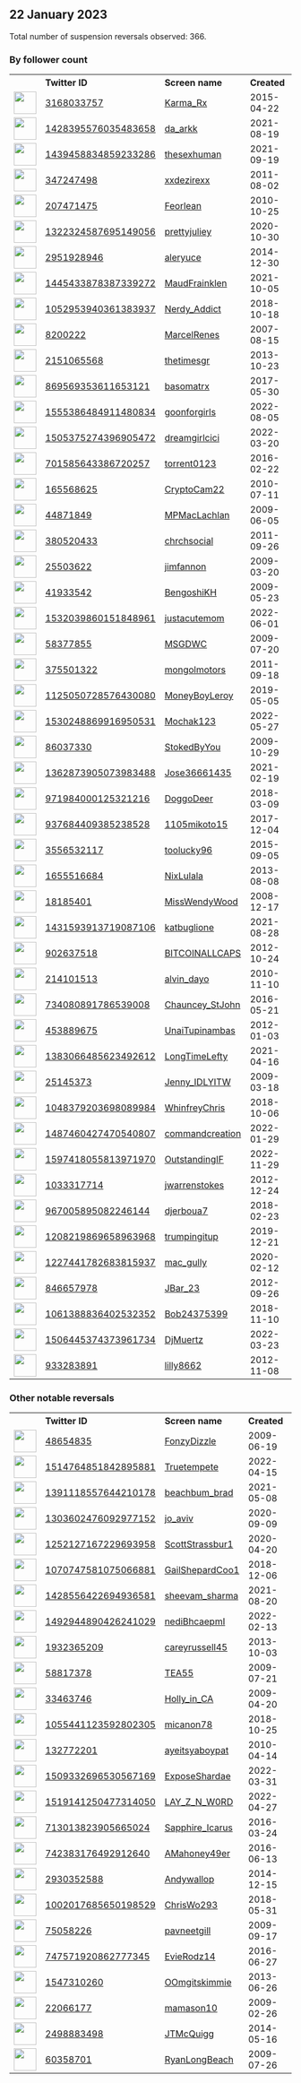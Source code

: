 
## 22 January 2023
Total number of suspension reversals observed: 366.

### By follower count
<table><tr><th></th><th align="left">Twitter ID</th><th align="left">Screen name</th>
<th align="left">Created</th><th align="left">Status</th><th align="left">Suspended</th><th align="left">Followers</th>
<tr><td><a href="https://pbs.twimg.com/profile_images/1655045649346224129/39IObsDc_normal.jpg"><img src="https://pbs.twimg.com/profile_images/1655045649346224129/39IObsDc_normal.jpg" width="40px" height="40px" align="center"/></a></td><td><a href="https://twitter.com/intent/user?user_id=3168033757">3168033757</a></td><td><a href="https://twitter.com/Karma_Rx">Karma_Rx</a></td><td>2015-04-22</td><td align="center"></td><td>2022-12-19</td><td>829932</td></tr>
<tr><td><a href="https://pbs.twimg.com/profile_images/1630984347108139010/f8Z586De_normal.jpg"><img src="https://pbs.twimg.com/profile_images/1630984347108139010/f8Z586De_normal.jpg" width="40px" height="40px" align="center"/></a></td><td><a href="https://twitter.com/intent/user?user_id=1428395576035483658">1428395576035483658</a></td><td><a href="https://twitter.com/da_arkk">da_arkk</a></td><td>2021-08-19</td><td align="center"></td><td>2023-01-18</td><td>233941</td></tr>
<tr><td><a href="https://pbs.twimg.com/profile_images/1606368318151045123/0So4WwPr_normal.jpg"><img src="https://pbs.twimg.com/profile_images/1606368318151045123/0So4WwPr_normal.jpg" width="40px" height="40px" align="center"/></a></td><td><a href="https://twitter.com/intent/user?user_id=1439458834859233286">1439458834859233286</a></td><td><a href="https://twitter.com/thesexhuman">thesexhuman</a></td><td>2021-09-19</td><td align="center">🚫</td><td>2023-01-18</td><td>224191</td></tr>
<tr><td><a href="https://pbs.twimg.com/profile_images/1616534374534598656/jHX7PrbB_normal.jpg"><img src="https://pbs.twimg.com/profile_images/1616534374534598656/jHX7PrbB_normal.jpg" width="40px" height="40px" align="center"/></a></td><td><a href="https://twitter.com/intent/user?user_id=347247498">347247498</a></td><td><a href="https://twitter.com/xxdezirexx">xxdezirexx</a></td><td>2011-08-02</td><td align="center"></td><td>2022-11-07</td><td>77701</td></tr>
<tr><td><a href="https://pbs.twimg.com/profile_images/1120008967181230080/at7RXNMM_normal.jpg"><img src="https://pbs.twimg.com/profile_images/1120008967181230080/at7RXNMM_normal.jpg" width="40px" height="40px" align="center"/></a></td><td><a href="https://twitter.com/intent/user?user_id=207471475">207471475</a></td><td><a href="https://twitter.com/Feorlean">Feorlean</a></td><td>2010-10-25</td><td align="center"></td><td>2023-01-18</td><td>54049</td></tr>
<tr><td><a href="https://pbs.twimg.com/profile_images/1474356975257460786/OdKMgYgq_normal.jpg"><img src="https://pbs.twimg.com/profile_images/1474356975257460786/OdKMgYgq_normal.jpg" width="40px" height="40px" align="center"/></a></td><td><a href="https://twitter.com/intent/user?user_id=1322324587695149056">1322324587695149056</a></td><td><a href="https://twitter.com/prettyjuliey">prettyjuliey</a></td><td>2020-10-30</td><td align="center">🚫</td><td>2023-01-18</td><td>37359</td></tr>
<tr><td><a href="https://pbs.twimg.com/profile_images/1498416592639700993/h8CRcSLX_normal.jpg"><img src="https://pbs.twimg.com/profile_images/1498416592639700993/h8CRcSLX_normal.jpg" width="40px" height="40px" align="center"/></a></td><td><a href="https://twitter.com/intent/user?user_id=2951928946">2951928946</a></td><td><a href="https://twitter.com/aleryuce">aleryuce</a></td><td>2014-12-30</td><td align="center"></td><td>2022-11-28</td><td>26116</td></tr>
<tr><td><a href="https://pbs.twimg.com/profile_images/1532802793748275201/ymorAspd_normal.jpg"><img src="https://pbs.twimg.com/profile_images/1532802793748275201/ymorAspd_normal.jpg" width="40px" height="40px" align="center"/></a></td><td><a href="https://twitter.com/intent/user?user_id=1445433878387339272">1445433878387339272</a></td><td><a href="https://twitter.com/MaudFrainklen">MaudFrainklen</a></td><td>2021-10-05</td><td align="center"></td><td>2022-11-04</td><td>25089</td></tr>
<tr><td><a href="https://pbs.twimg.com/profile_images/1658483183460192264/UUZqfoQ4_normal.jpg"><img src="https://pbs.twimg.com/profile_images/1658483183460192264/UUZqfoQ4_normal.jpg" width="40px" height="40px" align="center"/></a></td><td><a href="https://twitter.com/intent/user?user_id=1052953940361383937">1052953940361383937</a></td><td><a href="https://twitter.com/Nerdy_Addict">Nerdy_Addict</a></td><td>2018-10-18</td><td align="center"></td><td>2022-09-20</td><td>24010</td></tr>
<tr><td><a href="https://pbs.twimg.com/profile_images/1562776967186829312/ISADjdOd_normal.jpg"><img src="https://pbs.twimg.com/profile_images/1562776967186829312/ISADjdOd_normal.jpg" width="40px" height="40px" align="center"/></a></td><td><a href="https://twitter.com/intent/user?user_id=8200222">8200222</a></td><td><a href="https://twitter.com/MarcelRenes">MarcelRenes</a></td><td>2007-08-15</td><td align="center"></td><td>2023-01-01</td><td>19831</td></tr>
<tr><td><a href="https://pbs.twimg.com/profile_images/1328368536289423361/IDw_n_FH_normal.jpg"><img src="https://pbs.twimg.com/profile_images/1328368536289423361/IDw_n_FH_normal.jpg" width="40px" height="40px" align="center"/></a></td><td><a href="https://twitter.com/intent/user?user_id=2151065568">2151065568</a></td><td><a href="https://twitter.com/thetimesgr">thetimesgr</a></td><td>2013-10-23</td><td align="center"></td><td>2023-01-21</td><td>17598</td></tr>
<tr><td><a href="https://pbs.twimg.com/profile_images/1616748052345233410/hBaFR-e6_normal.jpg"><img src="https://pbs.twimg.com/profile_images/1616748052345233410/hBaFR-e6_normal.jpg" width="40px" height="40px" align="center"/></a></td><td><a href="https://twitter.com/intent/user?user_id=869569353611653121">869569353611653121</a></td><td><a href="https://twitter.com/basomatrx">basomatrx</a></td><td>2017-05-30</td><td align="center">🔒</td><td>2022-07-10</td><td>15438</td></tr>
<tr><td><a href="https://pbs.twimg.com/profile_images/1578850006051725314/Nqu2Vb76_normal.jpg"><img src="https://pbs.twimg.com/profile_images/1578850006051725314/Nqu2Vb76_normal.jpg" width="40px" height="40px" align="center"/></a></td><td><a href="https://twitter.com/intent/user?user_id=1555386484911480834">1555386484911480834</a></td><td><a href="https://twitter.com/goonforgirls">goonforgirls</a></td><td>2022-08-05</td><td align="center">🚫</td><td>2023-01-03</td><td>15228</td></tr>
<tr><td><a href="https://pbs.twimg.com/profile_images/1619877349406740480/mColTYuW_normal.jpg"><img src="https://pbs.twimg.com/profile_images/1619877349406740480/mColTYuW_normal.jpg" width="40px" height="40px" align="center"/></a></td><td><a href="https://twitter.com/intent/user?user_id=1505375274396905472">1505375274396905472</a></td><td><a href="https://twitter.com/dreamgirlcici">dreamgirlcici</a></td><td>2022-03-20</td><td align="center"></td><td>2022-08-31</td><td>13725</td></tr>
<tr><td><a href="https://pbs.twimg.com/profile_images/1137848238352977920/XsmVXtWl_normal.jpg"><img src="https://pbs.twimg.com/profile_images/1137848238352977920/XsmVXtWl_normal.jpg" width="40px" height="40px" align="center"/></a></td><td><a href="https://twitter.com/intent/user?user_id=701585643386720257">701585643386720257</a></td><td><a href="https://twitter.com/torrent0123">torrent0123</a></td><td>2016-02-22</td><td align="center"></td><td>2023-01-18</td><td>10421</td></tr>
<tr><td><a href="https://pbs.twimg.com/profile_images/1455962174929739779/YWhEJ6xY_normal.jpg"><img src="https://pbs.twimg.com/profile_images/1455962174929739779/YWhEJ6xY_normal.jpg" width="40px" height="40px" align="center"/></a></td><td><a href="https://twitter.com/intent/user?user_id=165568625">165568625</a></td><td><a href="https://twitter.com/CryptoCam22">CryptoCam22</a></td><td>2010-07-11</td><td align="center"></td><td>2022-12-29</td><td>9219</td></tr>
<tr><td><a href="https://pbs.twimg.com/profile_images/1642189186399608833/FsDN2omj_normal.jpg"><img src="https://pbs.twimg.com/profile_images/1642189186399608833/FsDN2omj_normal.jpg" width="40px" height="40px" align="center"/></a></td><td><a href="https://twitter.com/intent/user?user_id=44871849">44871849</a></td><td><a href="https://twitter.com/MPMacLachlan">MPMacLachlan</a></td><td>2009-06-05</td><td align="center"></td><td></td><td>8944</td></tr>
<tr><td><a href="https://pbs.twimg.com/profile_images/1263182312545628162/s349xztE_normal.jpg"><img src="https://pbs.twimg.com/profile_images/1263182312545628162/s349xztE_normal.jpg" width="40px" height="40px" align="center"/></a></td><td><a href="https://twitter.com/intent/user?user_id=380520433">380520433</a></td><td><a href="https://twitter.com/chrchsocial">chrchsocial</a></td><td>2011-09-26</td><td align="center"></td><td>2022-09-14</td><td>7689</td></tr>
<tr><td><a href="https://pbs.twimg.com/profile_images/1306650170835300352/SjtFmM7s_normal.jpg"><img src="https://pbs.twimg.com/profile_images/1306650170835300352/SjtFmM7s_normal.jpg" width="40px" height="40px" align="center"/></a></td><td><a href="https://twitter.com/intent/user?user_id=25503622">25503622</a></td><td><a href="https://twitter.com/jimfannon">jimfannon</a></td><td>2009-03-20</td><td align="center"></td><td></td><td>7449</td></tr>
<tr><td><a href="https://pbs.twimg.com/profile_images/1425792385259212807/SFKiWczM_normal.jpg"><img src="https://pbs.twimg.com/profile_images/1425792385259212807/SFKiWczM_normal.jpg" width="40px" height="40px" align="center"/></a></td><td><a href="https://twitter.com/intent/user?user_id=41933542">41933542</a></td><td><a href="https://twitter.com/BengoshiKH">BengoshiKH</a></td><td>2009-05-23</td><td align="center"></td><td>2023-01-18</td><td>6497</td></tr>
<tr><td><a href="https://pbs.twimg.com/profile_images/1582319796217159680/BfK4BW_Z_normal.jpg"><img src="https://pbs.twimg.com/profile_images/1582319796217159680/BfK4BW_Z_normal.jpg" width="40px" height="40px" align="center"/></a></td><td><a href="https://twitter.com/intent/user?user_id=1532039860151848961">1532039860151848961</a></td><td><a href="https://twitter.com/justacutemom">justacutemom</a></td><td>2022-06-01</td><td align="center"></td><td>2022-11-26</td><td>6009</td></tr>
<tr><td><a href="https://pbs.twimg.com/profile_images/1240344698734206976/IdPRGKgK_normal.jpg"><img src="https://pbs.twimg.com/profile_images/1240344698734206976/IdPRGKgK_normal.jpg" width="40px" height="40px" align="center"/></a></td><td><a href="https://twitter.com/intent/user?user_id=58377855">58377855</a></td><td><a href="https://twitter.com/MSGDWC">MSGDWC</a></td><td>2009-07-20</td><td align="center"></td><td></td><td>5751</td></tr>
<tr><td><a href="https://pbs.twimg.com/profile_images/1620051574772097025/4Zb2VbXu_normal.jpg"><img src="https://pbs.twimg.com/profile_images/1620051574772097025/4Zb2VbXu_normal.jpg" width="40px" height="40px" align="center"/></a></td><td><a href="https://twitter.com/intent/user?user_id=375501322">375501322</a></td><td><a href="https://twitter.com/mongolmotors">mongolmotors</a></td><td>2011-09-18</td><td align="center"></td><td>2022-04-03</td><td>5418</td></tr>
<tr><td><a href="https://pbs.twimg.com/profile_images/1652169297895014402/hDCQeXD2_normal.jpg"><img src="https://pbs.twimg.com/profile_images/1652169297895014402/hDCQeXD2_normal.jpg" width="40px" height="40px" align="center"/></a></td><td><a href="https://twitter.com/intent/user?user_id=1125050728576430080">1125050728576430080</a></td><td><a href="https://twitter.com/MoneyBoyLeroy">MoneyBoyLeroy</a></td><td>2019-05-05</td><td align="center"></td><td>2023-01-16</td><td>4938</td></tr>
<tr><td><a href="https://pbs.twimg.com/profile_images/1563909328721133574/eWrqSDko_normal.jpg"><img src="https://pbs.twimg.com/profile_images/1563909328721133574/eWrqSDko_normal.jpg" width="40px" height="40px" align="center"/></a></td><td><a href="https://twitter.com/intent/user?user_id=1530248869916950531">1530248869916950531</a></td><td><a href="https://twitter.com/Mochak123">Mochak123</a></td><td>2022-05-27</td><td align="center">👋</td><td>2022-12-30</td><td>4774</td></tr>
<tr><td><a href="https://pbs.twimg.com/profile_images/1660505216587018241/ddsR7htZ_normal.jpg"><img src="https://pbs.twimg.com/profile_images/1660505216587018241/ddsR7htZ_normal.jpg" width="40px" height="40px" align="center"/></a></td><td><a href="https://twitter.com/intent/user?user_id=86037330">86037330</a></td><td><a href="https://twitter.com/StokedByYou">StokedByYou</a></td><td>2009-10-29</td><td align="center"></td><td>2023-01-17</td><td>4762</td></tr>
<tr><td><a href="https://pbs.twimg.com/profile_images/1658955877112745984/5XEoWQCB_normal.jpg"><img src="https://pbs.twimg.com/profile_images/1658955877112745984/5XEoWQCB_normal.jpg" width="40px" height="40px" align="center"/></a></td><td><a href="https://twitter.com/intent/user?user_id=1362873905073983488">1362873905073983488</a></td><td><a href="https://twitter.com/Jose36661435">Jose36661435</a></td><td>2021-02-19</td><td align="center"></td><td>2023-01-15</td><td>4737</td></tr>
<tr><td><a href="https://pbs.twimg.com/profile_images/1646947074787647514/NfIl_KEX_normal.jpg"><img src="https://pbs.twimg.com/profile_images/1646947074787647514/NfIl_KEX_normal.jpg" width="40px" height="40px" align="center"/></a></td><td><a href="https://twitter.com/intent/user?user_id=971984000125321216">971984000125321216</a></td><td><a href="https://twitter.com/DoggoDeer">DoggoDeer</a></td><td>2018-03-09</td><td align="center"></td><td>2023-01-13</td><td>4495</td></tr>
<tr><td><a href="https://pbs.twimg.com/profile_images/1648316287469383680/71GzYQG3_normal.jpg"><img src="https://pbs.twimg.com/profile_images/1648316287469383680/71GzYQG3_normal.jpg" width="40px" height="40px" align="center"/></a></td><td><a href="https://twitter.com/intent/user?user_id=937684409385238528">937684409385238528</a></td><td><a href="https://twitter.com/1105mikoto15">1105mikoto15</a></td><td>2017-12-04</td><td align="center"></td><td>2023-01-14</td><td>4277</td></tr>
<tr><td><a href="https://pbs.twimg.com/profile_images/640888546769903616/BvIekPN__normal.jpg"><img src="https://pbs.twimg.com/profile_images/640888546769903616/BvIekPN__normal.jpg" width="40px" height="40px" align="center"/></a></td><td><a href="https://twitter.com/intent/user?user_id=3556532117">3556532117</a></td><td><a href="https://twitter.com/toolucky96">toolucky96</a></td><td>2015-09-05</td><td align="center"></td><td>2023-01-18</td><td>4008</td></tr>
<tr><td><a href="https://pbs.twimg.com/profile_images/1590823996412633099/af7x2D1n_normal.jpg"><img src="https://pbs.twimg.com/profile_images/1590823996412633099/af7x2D1n_normal.jpg" width="40px" height="40px" align="center"/></a></td><td><a href="https://twitter.com/intent/user?user_id=1655516684">1655516684</a></td><td><a href="https://twitter.com/NixLulala">NixLulala</a></td><td>2013-08-08</td><td align="center"></td><td>2022-11-25</td><td>3949</td></tr>
<tr><td><a href="https://pbs.twimg.com/profile_images/1375503447554932739/M00gZs6r_normal.jpg"><img src="https://pbs.twimg.com/profile_images/1375503447554932739/M00gZs6r_normal.jpg" width="40px" height="40px" align="center"/></a></td><td><a href="https://twitter.com/intent/user?user_id=18185401">18185401</a></td><td><a href="https://twitter.com/MissWendyWood">MissWendyWood</a></td><td>2008-12-17</td><td align="center"></td><td>2022-12-04</td><td>3819</td></tr>
<tr><td><a href="https://pbs.twimg.com/profile_images/1643078460510806017/SdcxQCqB_normal.jpg"><img src="https://pbs.twimg.com/profile_images/1643078460510806017/SdcxQCqB_normal.jpg" width="40px" height="40px" align="center"/></a></td><td><a href="https://twitter.com/intent/user?user_id=1431593913719087106">1431593913719087106</a></td><td><a href="https://twitter.com/katbuglione">katbuglione</a></td><td>2021-08-28</td><td align="center"></td><td>2023-01-16</td><td>3786</td></tr>
<tr><td><a href="https://pbs.twimg.com/profile_images/1640367870193414148/Kx7mbKLb_normal.png"><img src="https://pbs.twimg.com/profile_images/1640367870193414148/Kx7mbKLb_normal.png" width="40px" height="40px" align="center"/></a></td><td><a href="https://twitter.com/intent/user?user_id=902637518">902637518</a></td><td><a href="https://twitter.com/BITCOINALLCAPS">BITCOINALLCAPS</a></td><td>2012-10-24</td><td align="center"></td><td>2023-01-16</td><td>3657</td></tr>
<tr><td><a href="https://pbs.twimg.com/profile_images/1649446915233263620/UQOHaClW_normal.jpg"><img src="https://pbs.twimg.com/profile_images/1649446915233263620/UQOHaClW_normal.jpg" width="40px" height="40px" align="center"/></a></td><td><a href="https://twitter.com/intent/user?user_id=214101513">214101513</a></td><td><a href="https://twitter.com/alvin_dayo">alvin_dayo</a></td><td>2010-11-10</td><td align="center"></td><td>2022-11-29</td><td>3633</td></tr>
<tr><td><a href="https://pbs.twimg.com/profile_images/1592940766027972608/HHg2Ecj2_normal.jpg"><img src="https://pbs.twimg.com/profile_images/1592940766027972608/HHg2Ecj2_normal.jpg" width="40px" height="40px" align="center"/></a></td><td><a href="https://twitter.com/intent/user?user_id=734080891786539008">734080891786539008</a></td><td><a href="https://twitter.com/Chauncey_StJohn">Chauncey_StJohn</a></td><td>2016-05-21</td><td align="center"></td><td>2023-01-17</td><td>3506</td></tr>
<tr><td><a href="https://pbs.twimg.com/profile_images/1578155838254059520/snvVyggM_normal.jpg"><img src="https://pbs.twimg.com/profile_images/1578155838254059520/snvVyggM_normal.jpg" width="40px" height="40px" align="center"/></a></td><td><a href="https://twitter.com/intent/user?user_id=453889675">453889675</a></td><td><a href="https://twitter.com/UnaiTupinambas">UnaiTupinambas</a></td><td>2012-01-03</td><td align="center"></td><td>2023-01-14</td><td>3456</td></tr>
<tr><td><a href="https://pbs.twimg.com/profile_images/1651644613310939141/tiZ1GhkP_normal.jpg"><img src="https://pbs.twimg.com/profile_images/1651644613310939141/tiZ1GhkP_normal.jpg" width="40px" height="40px" align="center"/></a></td><td><a href="https://twitter.com/intent/user?user_id=1383066485623492612">1383066485623492612</a></td><td><a href="https://twitter.com/LongTimeLefty">LongTimeLefty</a></td><td>2021-04-16</td><td align="center">👋</td><td>2022-09-22</td><td>3294</td></tr>
<tr><td><a href="https://pbs.twimg.com/profile_images/732516263168118784/bxl-vs8i_normal.jpg"><img src="https://pbs.twimg.com/profile_images/732516263168118784/bxl-vs8i_normal.jpg" width="40px" height="40px" align="center"/></a></td><td><a href="https://twitter.com/intent/user?user_id=25145373">25145373</a></td><td><a href="https://twitter.com/Jenny_IDLYITW">Jenny_IDLYITW</a></td><td>2009-03-18</td><td align="center"></td><td></td><td>3074</td></tr>
<tr><td><a href="https://pbs.twimg.com/profile_images/1382829927674744832/jCrewCpR_normal.png"><img src="https://pbs.twimg.com/profile_images/1382829927674744832/jCrewCpR_normal.png" width="40px" height="40px" align="center"/></a></td><td><a href="https://twitter.com/intent/user?user_id=1048379203698089984">1048379203698089984</a></td><td><a href="https://twitter.com/WhinfreyChris">WhinfreyChris</a></td><td>2018-10-06</td><td align="center"></td><td>2023-01-16</td><td>2902</td></tr>
<tr><td><a href="https://pbs.twimg.com/profile_images/1551034379304042497/GHiUhhtM_normal.jpg"><img src="https://pbs.twimg.com/profile_images/1551034379304042497/GHiUhhtM_normal.jpg" width="40px" height="40px" align="center"/></a></td><td><a href="https://twitter.com/intent/user?user_id=1487460427470540807">1487460427470540807</a></td><td><a href="https://twitter.com/commandcreation">commandcreation</a></td><td>2022-01-29</td><td align="center"></td><td>2023-01-16</td><td>2844</td></tr>
<tr><td><a href="https://pbs.twimg.com/profile_images/1611834783906021377/D7ey9ypW_normal.jpg"><img src="https://pbs.twimg.com/profile_images/1611834783906021377/D7ey9ypW_normal.jpg" width="40px" height="40px" align="center"/></a></td><td><a href="https://twitter.com/intent/user?user_id=1597418055813971970">1597418055813971970</a></td><td><a href="https://twitter.com/OutstandingIF">OutstandingIF</a></td><td>2022-11-29</td><td align="center"></td><td>2023-01-17</td><td>2776</td></tr>
<tr><td><a href="https://pbs.twimg.com/profile_images/822498182525489153/51AeRfB9_normal.jpg"><img src="https://pbs.twimg.com/profile_images/822498182525489153/51AeRfB9_normal.jpg" width="40px" height="40px" align="center"/></a></td><td><a href="https://twitter.com/intent/user?user_id=1033317714">1033317714</a></td><td><a href="https://twitter.com/jwarrenstokes">jwarrenstokes</a></td><td>2012-12-24</td><td align="center"></td><td>2023-01-18</td><td>2631</td></tr>
<tr><td><a href="https://pbs.twimg.com/profile_images/1510180482230722561/4JVuIPN5_normal.jpg"><img src="https://pbs.twimg.com/profile_images/1510180482230722561/4JVuIPN5_normal.jpg" width="40px" height="40px" align="center"/></a></td><td><a href="https://twitter.com/intent/user?user_id=967005895082246144">967005895082246144</a></td><td><a href="https://twitter.com/djerboua7">djerboua7</a></td><td>2018-02-23</td><td align="center"></td><td>2023-01-18</td><td>2621</td></tr>
<tr><td><a href="https://pbs.twimg.com/profile_images/1619400782528274434/wE2_NPXb_normal.jpg"><img src="https://pbs.twimg.com/profile_images/1619400782528274434/wE2_NPXb_normal.jpg" width="40px" height="40px" align="center"/></a></td><td><a href="https://twitter.com/intent/user?user_id=1208219869658963968">1208219869658963968</a></td><td><a href="https://twitter.com/trumpingitup">trumpingitup</a></td><td>2019-12-21</td><td align="center"></td><td></td><td>2577</td></tr>
<tr><td><a href="https://pbs.twimg.com/profile_images/1658173768584290321/1gR7A-uF_normal.jpg"><img src="https://pbs.twimg.com/profile_images/1658173768584290321/1gR7A-uF_normal.jpg" width="40px" height="40px" align="center"/></a></td><td><a href="https://twitter.com/intent/user?user_id=1227441782683815937">1227441782683815937</a></td><td><a href="https://twitter.com/mac_gully">mac_gully</a></td><td>2020-02-12</td><td align="center"></td><td>2023-01-18</td><td>2564</td></tr>
<tr><td><a href="https://pbs.twimg.com/profile_images/1647029588571090944/fGCs1yp2_normal.jpg"><img src="https://pbs.twimg.com/profile_images/1647029588571090944/fGCs1yp2_normal.jpg" width="40px" height="40px" align="center"/></a></td><td><a href="https://twitter.com/intent/user?user_id=846657978">846657978</a></td><td><a href="https://twitter.com/JBar_23">JBar_23</a></td><td>2012-09-26</td><td align="center"></td><td>2023-01-10</td><td>2536</td></tr>
<tr><td><a href="https://pbs.twimg.com/profile_images/1270581663232405504/kemqHmur_normal.jpg"><img src="https://pbs.twimg.com/profile_images/1270581663232405504/kemqHmur_normal.jpg" width="40px" height="40px" align="center"/></a></td><td><a href="https://twitter.com/intent/user?user_id=1061388836402532352">1061388836402532352</a></td><td><a href="https://twitter.com/Bob24375399">Bob24375399</a></td><td>2018-11-10</td><td align="center"></td><td>2023-01-18</td><td>2483</td></tr>
<tr><td><a href="https://pbs.twimg.com/profile_images/1574882639382716425/nPOO8Qyg_normal.jpg"><img src="https://pbs.twimg.com/profile_images/1574882639382716425/nPOO8Qyg_normal.jpg" width="40px" height="40px" align="center"/></a></td><td><a href="https://twitter.com/intent/user?user_id=1506445374373961734">1506445374373961734</a></td><td><a href="https://twitter.com/DjMuertz">DjMuertz</a></td><td>2022-03-23</td><td align="center"></td><td>2022-11-09</td><td>2452</td></tr>
<tr><td><a href="https://pbs.twimg.com/profile_images/1434670249702526979/tJfAlAXL_normal.jpg"><img src="https://pbs.twimg.com/profile_images/1434670249702526979/tJfAlAXL_normal.jpg" width="40px" height="40px" align="center"/></a></td><td><a href="https://twitter.com/intent/user?user_id=933283891">933283891</a></td><td><a href="https://twitter.com/lilly8662">lilly8662</a></td><td>2012-11-08</td><td align="center"></td><td>2023-01-17</td><td>2413</td></tr>
</table>

### Other notable reversals
<table><tr><th></th><th align="left">Twitter ID</th><th align="left">Screen name</th>
<th align="left">Created</th><th align="left">Status</th><th align="left">Suspended</th><th align="left">Followers</th>
<tr><td><a href="https://pbs.twimg.com/profile_images/378800000213790058/d7aecedd0cd468f307e779f72d2edffb_normal.jpeg"><img src="https://pbs.twimg.com/profile_images/378800000213790058/d7aecedd0cd468f307e779f72d2edffb_normal.jpeg" width="40px" height="40px" align="center"/></a></td><td><a href="https://twitter.com/intent/user?user_id=48654835">48654835</a></td><td><a href="https://twitter.com/FonzyDizzle">FonzyDizzle</a></td><td>2009-06-19</td><td align="center"></td><td>2023-01-13</td><td>167</td></tr>
<tr><td><a href="https://pbs.twimg.com/profile_images/1535388396562128896/vf-CtKQM_normal.jpg"><img src="https://pbs.twimg.com/profile_images/1535388396562128896/vf-CtKQM_normal.jpg" width="40px" height="40px" align="center"/></a></td><td><a href="https://twitter.com/intent/user?user_id=1514764851842895881">1514764851842895881</a></td><td><a href="https://twitter.com/Truetempete">Truetempete</a></td><td>2022-04-15</td><td align="center"></td><td>2023-01-17</td><td>368</td></tr>
<tr><td><a href="https://pbs.twimg.com/profile_images/1598310418035970051/V41ISSpM_normal.jpg"><img src="https://pbs.twimg.com/profile_images/1598310418035970051/V41ISSpM_normal.jpg" width="40px" height="40px" align="center"/></a></td><td><a href="https://twitter.com/intent/user?user_id=1391118557644210178">1391118557644210178</a></td><td><a href="https://twitter.com/beachbum_brad">beachbum_brad</a></td><td>2021-05-08</td><td align="center"></td><td>2022-12-08</td><td>965</td></tr>
<tr><td><a href="https://pbs.twimg.com/profile_images/1495817872572043264/HIpuFtuM_normal.jpg"><img src="https://pbs.twimg.com/profile_images/1495817872572043264/HIpuFtuM_normal.jpg" width="40px" height="40px" align="center"/></a></td><td><a href="https://twitter.com/intent/user?user_id=1303602476092977152">1303602476092977152</a></td><td><a href="https://twitter.com/jo_aviv">jo_aviv</a></td><td>2020-09-09</td><td align="center"></td><td>2023-01-18</td><td>508</td></tr>
<tr><td><a href="https://pbs.twimg.com/profile_images/1453063592568410118/2BQC8J_B_normal.jpg"><img src="https://pbs.twimg.com/profile_images/1453063592568410118/2BQC8J_B_normal.jpg" width="40px" height="40px" align="center"/></a></td><td><a href="https://twitter.com/intent/user?user_id=1252127167229693958">1252127167229693958</a></td><td><a href="https://twitter.com/ScottStrassbur1">ScottStrassbur1</a></td><td>2020-04-20</td><td align="center"></td><td>2023-01-17</td><td>76</td></tr>
<tr><td><a href="https://pbs.twimg.com/profile_images/1070748759049584640/WQUKen9p_normal.jpg"><img src="https://pbs.twimg.com/profile_images/1070748759049584640/WQUKen9p_normal.jpg" width="40px" height="40px" align="center"/></a></td><td><a href="https://twitter.com/intent/user?user_id=1070747581075066881">1070747581075066881</a></td><td><a href="https://twitter.com/GailShepardCoo1">GailShepardCoo1</a></td><td>2018-12-06</td><td align="center"></td><td>2023-01-18</td><td>1459</td></tr>
<tr><td><a href="https://pbs.twimg.com/profile_images/1618002686645010433/nK_Mw7ec_normal.jpg"><img src="https://pbs.twimg.com/profile_images/1618002686645010433/nK_Mw7ec_normal.jpg" width="40px" height="40px" align="center"/></a></td><td><a href="https://twitter.com/intent/user?user_id=1428556422694936581">1428556422694936581</a></td><td><a href="https://twitter.com/sheevam_sharma">sheevam_sharma</a></td><td>2021-08-20</td><td align="center"></td><td>2023-01-16</td><td>143</td></tr>
<tr><td><a href="https://pbs.twimg.com/profile_images/1492946036754731017/pPXqciqE_normal.jpg"><img src="https://pbs.twimg.com/profile_images/1492946036754731017/pPXqciqE_normal.jpg" width="40px" height="40px" align="center"/></a></td><td><a href="https://twitter.com/intent/user?user_id=1492944890426241029">1492944890426241029</a></td><td><a href="https://twitter.com/nediBhcaepmI">nediBhcaepmI</a></td><td>2022-02-13</td><td align="center">🚫</td><td>2023-01-17</td><td>730</td></tr>
<tr><td><a href="https://pbs.twimg.com/profile_images/753578106724708352/yvd7w7Nk_normal.jpg"><img src="https://pbs.twimg.com/profile_images/753578106724708352/yvd7w7Nk_normal.jpg" width="40px" height="40px" align="center"/></a></td><td><a href="https://twitter.com/intent/user?user_id=1932365209">1932365209</a></td><td><a href="https://twitter.com/careyrussell45">careyrussell45</a></td><td>2013-10-03</td><td align="center"></td><td>2023-01-16</td><td>233</td></tr>
<tr><td><a href="https://pbs.twimg.com/profile_images/1099200421426548736/AJ_J0yia_normal.jpg"><img src="https://pbs.twimg.com/profile_images/1099200421426548736/AJ_J0yia_normal.jpg" width="40px" height="40px" align="center"/></a></td><td><a href="https://twitter.com/intent/user?user_id=58817378">58817378</a></td><td><a href="https://twitter.com/TEA55">TEA55</a></td><td>2009-07-21</td><td align="center"></td><td>2023-01-18</td><td>117</td></tr>
<tr><td><a href="https://pbs.twimg.com/profile_images/1055965868193132544/cDmsH46H_normal.jpg"><img src="https://pbs.twimg.com/profile_images/1055965868193132544/cDmsH46H_normal.jpg" width="40px" height="40px" align="center"/></a></td><td><a href="https://twitter.com/intent/user?user_id=33463746">33463746</a></td><td><a href="https://twitter.com/Holly_in_CA">Holly_in_CA</a></td><td>2009-04-20</td><td align="center"></td><td>2023-01-12</td><td>1318</td></tr>
<tr><td><a href="https://pbs.twimg.com/profile_images/1055446049635086337/wDumPa_R_normal.jpg"><img src="https://pbs.twimg.com/profile_images/1055446049635086337/wDumPa_R_normal.jpg" width="40px" height="40px" align="center"/></a></td><td><a href="https://twitter.com/intent/user?user_id=1055441123592802305">1055441123592802305</a></td><td><a href="https://twitter.com/micanon78">micanon78</a></td><td>2018-10-25</td><td align="center"></td><td>2023-01-17</td><td>89</td></tr>
<tr><td><a href="https://pbs.twimg.com/profile_images/1417703792473264130/LD2ZT41j_normal.jpg"><img src="https://pbs.twimg.com/profile_images/1417703792473264130/LD2ZT41j_normal.jpg" width="40px" height="40px" align="center"/></a></td><td><a href="https://twitter.com/intent/user?user_id=132772201">132772201</a></td><td><a href="https://twitter.com/ayeitsyaboypat">ayeitsyaboypat</a></td><td>2010-04-14</td><td align="center"></td><td>2023-01-17</td><td>100</td></tr>
<tr><td><a href="https://pbs.twimg.com/profile_images/1652711979784478723/eajDViCP_normal.jpg"><img src="https://pbs.twimg.com/profile_images/1652711979784478723/eajDViCP_normal.jpg" width="40px" height="40px" align="center"/></a></td><td><a href="https://twitter.com/intent/user?user_id=1509332696530567169">1509332696530567169</a></td><td><a href="https://twitter.com/ExposeShardae">ExposeShardae</a></td><td>2022-03-31</td><td align="center"></td><td>2022-12-25</td><td>684</td></tr>
<tr><td><a href="https://pbs.twimg.com/profile_images/1619189885650321409/jZ-3iLWz_normal.jpg"><img src="https://pbs.twimg.com/profile_images/1619189885650321409/jZ-3iLWz_normal.jpg" width="40px" height="40px" align="center"/></a></td><td><a href="https://twitter.com/intent/user?user_id=1519141250477314050">1519141250477314050</a></td><td><a href="https://twitter.com/LAY_Z_N_W0RD">LAY_Z_N_W0RD</a></td><td>2022-04-27</td><td align="center"></td><td>2022-08-09</td><td>691</td></tr>
<tr><td><a href="https://pbs.twimg.com/profile_images/1658837604668678145/OvUgG6kw_normal.jpg"><img src="https://pbs.twimg.com/profile_images/1658837604668678145/OvUgG6kw_normal.jpg" width="40px" height="40px" align="center"/></a></td><td><a href="https://twitter.com/intent/user?user_id=713013823905665024">713013823905665024</a></td><td><a href="https://twitter.com/Sapphire_Icarus">Sapphire_Icarus</a></td><td>2016-03-24</td><td align="center"></td><td>2023-01-18</td><td>988</td></tr>
<tr><td><a href="https://pbs.twimg.com/profile_images/1572496036500742149/-v-O-bUD_normal.jpg"><img src="https://pbs.twimg.com/profile_images/1572496036500742149/-v-O-bUD_normal.jpg" width="40px" height="40px" align="center"/></a></td><td><a href="https://twitter.com/intent/user?user_id=742383176492912640">742383176492912640</a></td><td><a href="https://twitter.com/AMahoney49er">AMahoney49er</a></td><td>2016-06-13</td><td align="center"></td><td>2023-01-17</td><td>1046</td></tr>
<tr><td><a href="https://pbs.twimg.com/profile_images/1605081987819376640/zx8oUQ1y_normal.jpg"><img src="https://pbs.twimg.com/profile_images/1605081987819376640/zx8oUQ1y_normal.jpg" width="40px" height="40px" align="center"/></a></td><td><a href="https://twitter.com/intent/user?user_id=2930352588">2930352588</a></td><td><a href="https://twitter.com/Andywallop">Andywallop</a></td><td>2014-12-15</td><td align="center"></td><td>2023-01-17</td><td>540</td></tr>
<tr><td><a href="https://abs.twimg.com/sticky/default_profile_images/default_profile_normal.png"><img src="https://abs.twimg.com/sticky/default_profile_images/default_profile_normal.png" width="40px" height="40px" align="center"/></a></td><td><a href="https://twitter.com/intent/user?user_id=1002017685650198529">1002017685650198529</a></td><td><a href="https://twitter.com/ChrisWo293">ChrisWo293</a></td><td>2018-05-31</td><td align="center"></td><td>2023-01-16</td><td>1317</td></tr>
<tr><td><a href="https://pbs.twimg.com/profile_images/589289437378383872/LUy8kIFK_normal.jpg"><img src="https://pbs.twimg.com/profile_images/589289437378383872/LUy8kIFK_normal.jpg" width="40px" height="40px" align="center"/></a></td><td><a href="https://twitter.com/intent/user?user_id=75058226">75058226</a></td><td><a href="https://twitter.com/pavneetgill">pavneetgill</a></td><td>2009-09-17</td><td align="center">🔒</td><td>2023-01-14</td><td>166</td></tr>
<tr><td><a href="https://pbs.twimg.com/profile_images/1293939081508982788/sncThd7v_normal.jpg"><img src="https://pbs.twimg.com/profile_images/1293939081508982788/sncThd7v_normal.jpg" width="40px" height="40px" align="center"/></a></td><td><a href="https://twitter.com/intent/user?user_id=747571920862777345">747571920862777345</a></td><td><a href="https://twitter.com/EvieRodz14">EvieRodz14</a></td><td>2016-06-27</td><td align="center"></td><td>2023-01-17</td><td>186</td></tr>
<tr><td><a href="https://pbs.twimg.com/profile_images/1572839862767882241/en2_waNn_normal.jpg"><img src="https://pbs.twimg.com/profile_images/1572839862767882241/en2_waNn_normal.jpg" width="40px" height="40px" align="center"/></a></td><td><a href="https://twitter.com/intent/user?user_id=1547310260">1547310260</a></td><td><a href="https://twitter.com/OOmgitskimmie">OOmgitskimmie</a></td><td>2013-06-26</td><td align="center"></td><td>2023-01-17</td><td>301</td></tr>
<tr><td><a href="https://abs.twimg.com/sticky/default_profile_images/default_profile_normal.png"><img src="https://abs.twimg.com/sticky/default_profile_images/default_profile_normal.png" width="40px" height="40px" align="center"/></a></td><td><a href="https://twitter.com/intent/user?user_id=22066177">22066177</a></td><td><a href="https://twitter.com/mamason10">mamason10</a></td><td>2009-02-26</td><td align="center"></td><td>2023-01-17</td><td>99</td></tr>
<tr><td><a href="https://pbs.twimg.com/profile_images/876258994133839872/XbwAa-1u_normal.jpg"><img src="https://pbs.twimg.com/profile_images/876258994133839872/XbwAa-1u_normal.jpg" width="40px" height="40px" align="center"/></a></td><td><a href="https://twitter.com/intent/user?user_id=2498883498">2498883498</a></td><td><a href="https://twitter.com/JTMcQuigg">JTMcQuigg</a></td><td>2014-05-16</td><td align="center"></td><td>2023-01-17</td><td>43</td></tr>
<tr><td><a href="https://pbs.twimg.com/profile_images/1150967647351132162/vgNLrj7i_normal.jpg"><img src="https://pbs.twimg.com/profile_images/1150967647351132162/vgNLrj7i_normal.jpg" width="40px" height="40px" align="center"/></a></td><td><a href="https://twitter.com/intent/user?user_id=60358701">60358701</a></td><td><a href="https://twitter.com/RyanLongBeach">RyanLongBeach</a></td><td>2009-07-26</td><td align="center">🔒</td><td>2023-01-16</td><td>74</td></tr>
</table>
